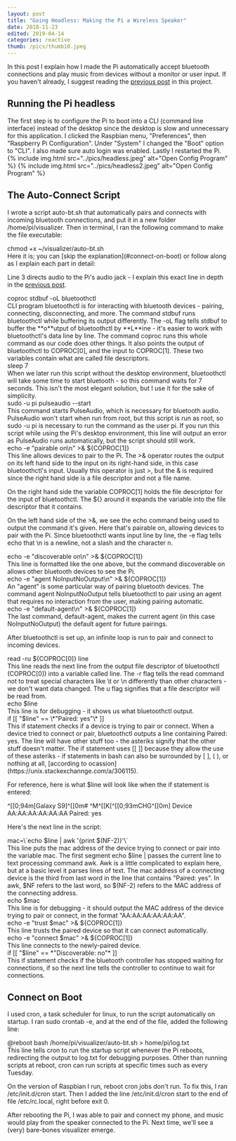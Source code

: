 ```yaml
---
layout: post
title: "Going Headless: Making the Pi a Wireless Speaker"
date: 2018-11-23
edited: 2019-04-14
categories: reactive
thumb: /pics/thumb10.jpeg
---
```

	
In this post I explain how I made the Pi automatically accept bluetooth connections and play music from devices without a monitor or user input. If you haven't already, I suggest reading the [previous post](https://antiprojects.com/reactive/getting-connected-setting-up-the-raspberry-pi) in this project.

## Running the Pi headless
The first step is to configure the Pi to boot into a CLI (command line interface) instead of the desktop since the desktop is slow and unnecessary for this application. I clicked the Raspbian menu, "Preferences", then "Raspberry Pi Configuration". Under "System" I changed the "Boot" option to "CLI". I also made sure auto login was enabled. Lastly I restarted the Pi.
{% include img.html src="../pics/headless.jpeg" alt="Open Config Program" %}
{% include img.html src="../pics/headless2.jpeg" alt="Open Config Program" %}
## The Auto-Connect Script
I wrote a script <span class="code">auto-bt.sh</span> that automatically pairs and connects with incoming bluetooth connections, and put it in a new folder <span class="code">/home/pi/visualizer</span>. Then in terminal, I ran the following command to make the file executable:
<div class="code">chmod +x ~/visualizer/auto-bt.sh</div>
Here it is; you can [skip the explanation](#connect-on-boot) or follow along as I explain each part in detail:
<script src="https://gist.github.com/J3698/ff094945fe3a235fc0c46872ad10abe1.js"></script>

Line 3 directs audio to the Pi's audio jack - I explain this exact line in depth in the [previous post](https://antiprojects.com/reactive/getting-connected-setting-up-the-raspberry-pi).

<div class="code">coproc stdbuf -oL bluetoothctl</div>
CLI program <span class="code">bluetoothctl</span> is for interacting with bluetooth devices - pairing, connecting, disconnecting, and more. The command <span class="code">stdbuf</span> runs bluetoothctl while buffering its output differently. The <span class="code">-oL</span> flag tells <span class="code">stdbuf</span> to buffer the **o**utput of <span class="code">bluetoothctl</span> by **L**ine - it's easier to work with bluetoothctl's data line by line. The command <span class="code">coproc</span> runs this whole command as our code does other things. It also points the output of bluetoothctl to <span class="code">COPROC[0]</span>, and the input to <span class="code">COPROC[1]</span>. These two variables contain what are called file descriptors.

<div class="code">sleep 7</div>
When we later run this script without the desktop environment, bluetoothctl will take some time to start bluetooth - so this command waits for 7 seconds. This isn't the most elegant solution, but I use it for the sake of simplicity.

<div class="code">sudo -u pi pulseaudio --start</div>
This command starts PulseAudio, which is necessary for bluetooth audio. PulseAudio won't start when run from root, but this script is run as root, so <span class="code">sudo -u pi</span> is necessary to run the command as the user pi. If you run this script while using the Pi's desktop environment, this line will output an error as PulseAudio runs automatically, but the script should still work. 

<div class="code">echo -e "pairable on\n" >& ${COPROC[1]}</div>
This line allows devices to pair to the Pi. The <span class="code">>&</span> operator routes the output on its left hand side to the input on its right-hand side, in this case bluetoothctl's input. Usually this operator is just <span class="code">></span>, but the <span class="code">&</span> is required since the right hand side is a file descriptor and not a file name.

On the right hand side the variable <span class="code">COPROC[1]</span> holds the file descriptor for the input of bluetoothctl. The <span class="code">${}</span> around it expands the variable into the file descriptor that it contains.

On the left hand side of the <span class="code">>&</span>, we see the echo command being used to output the command it's given. Here that's <span class="code">pairable on</span>, allowing devices to pair with the Pi. Since bluetoothctl wants input line by line, the <span class="code">-e</span> flag tells echo that <span class="code">\n</span> is a newline, not a slash and the character n.

<div class="code">echo -e "discoverable on\n" >& ${COPROC[1]}</div>
This line is formatted like the one above, but the command <span class="code">discoverable on</span> allows other bluetooth devices to see the Pi.

<div class="code">echo -e "agent NoInputNoOutput\n" >& ${COPROC[1]}</div>
An "agent" is some particular way of pairing bluetooth devices. The command <span class="code">agent NoInputNoOutput</span> tells bluetoothctl to pair using an agent that requires no interaction from the user, making pairing automatic.

<div class="code">echo -e "default-agent\n" >& ${COPROC[1]}</div>
The last command, <span class="code">default-agent</span>, makes the current agent (in this case NoInputNoOutput) the default agent for future pairings.

After bluetoothctl is set up, an infinite loop is run to pair and connect to incoming devices.

<div class="code">read -ru ${COPROC[0]} line</div>
This line reads the next line from the output file descriptor of bluetoothctl (<span class="code">COPROC[0]</span>) into a variable called line. The <span class="code">-r</span> flag tells the <span class="code">read</span> command not to treat special characters like <span class="code">\t</span> or <span class="code">\n</span> differently than other characters - we don't want data changed. The <span class="code">u</span> flag signifies that a file descriptor will be read from. 

<div class="code">echo $line</div>
This line is for debugging - it shows us what bluetoothctl output.

<div class="code">if [[ "$line" == \*"Paired: yes"\* ]]</div>
This if statement checks if a device is trying to pair or connect. When a device tried to connect or pair, bluetoothctl outputs a line containing <span class="code">Paired: yes</span>. The line will have other stuff too - the asteriks signify that the other stuff doesn't matter. The if statement uses <span class="code">[[ ]]</span> because they allow the use of these asteriks - if statements in bash can also be surrounded by <span class="code">[ ]</span>, <span class="code">( )</span>, or nothing at all, [according to ocassion](https://unix.stackexchannge.com/a/306115).

For reference, here is what <span class="code">$line</span> will look like when the if statement is entered:

<div class="code">^[[0;94m[Galaxy S9]^[[0m# ^M^[[K[^[[0;93mCHG^[[0m] Device AA:AA:AA:AA:AA:AA Paired: yes</div>

Here's the next line in the script:

<div class="code">mac=\`echo $line | awk '{print $(NF-2)}'\`</div>
This line puts the mac address of the device trying to connect or pair into the variable mac. The first segment <span class="code">echo $line |</span> passes the current line to text processing command <span class="code">awk</span>. Awk is a little complicated to explain here, but at a basic level it parses lines of text. The mac address of a connecting device is the third from last word in the line that contains "Paired: yes". In awk, $NF refers to the last word, so $(NF-2) refers to the MAC address of the connecting address.

<div class="code">echo $mac</div>
This line is for debugging - it should output the MAC address of the device trying to pair or connect, in the format "AA:AA:AA:AA:AA:AA".

<div class="code">echo -e "trust $mac" >& ${COPROC[1]}</div>
This line trusts the paired device so that it can connect automatically.

<div class="code">echo -e "connect $mac" >& ${COPROC[1]}</div>
This line connects to the newly-paired device. 

<div class="code">if [[ "$line" == *"Discoverable: no"* ]]</div>
This if statement checks if the bluetooth controller has stopped waiting for connections, if so the next line tells the controller to continue to wait for connections.

## <a name="connect-on-boot"></a>Connect on Boot
I used cron, a task scheduler for linux, to run the script automatically on startup. I ran <span class="code">sudo crontab -e</span>, and at the end of the file, added the following line:
<div class="code">@reboot bash /home/pi/visualizer/auto-bt.sh > home/pi/log.txt</div>
This line tells cron to run the startup script whenever the Pi reboots, redirecting the output to log.txt for debugging purposes. Other than running scripts at reboot, cron can run scripts at specific times such as every Tuesday.

On the version of Raspbian I run, reboot cron jobs don't run. To fix this, I ran <span class="code">/etc/init.d/cron start</span>. Then I added the line <span class="code">/etc/init.d/cron start</span> to the end of file <span class="code">/etc/rc.local</span>, right before <span class="code">exit 0</span>.

After rebooting the Pi, I was able to pair and connect my phone, and music would play from the speaker connected to the Pi. Next time, we'll see a (very) bare-bones visualizer emerge.
